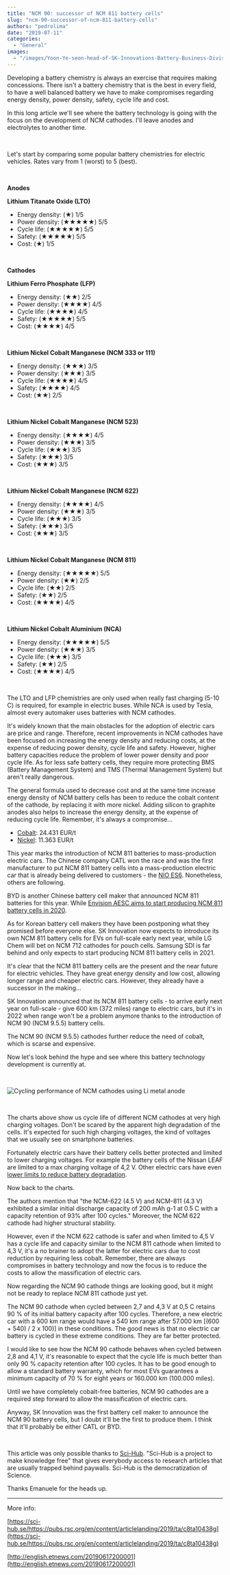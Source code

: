 ```yaml
---
title: "NCM 90: successor of NCM 811 battery cells"
slug: "ncm-90-successor-of-ncm-811-battery-cells"
authors: "pedrolima"
date: "2019-07-11"
categories:
  - "General"
images:
  - "/images/Yoon-Ye-seon-head-of-SK-Innovations-Battery-Business-Division.avif"
---
```


Developing a battery chemistry is always an exercise that requires making concessions. There isn't a battery chemistry that is the best in every field, to have a well balanced battery we have to make compromises regarding energy density, power density, safety, cycle life and cost.

In this long article we'll see where the battery technology is going with the focus on the development of NCM cathodes. I'll leave anodes and electrolytes to another time.

 

Let's start by comparing some popular battery chemistries for electric vehicles. Rates vary from 1 (worst) to 5 (best).

 

**Anodes**

**Lithium Titanate Oxide (LTO)**

- Energy density: (★) 1/5
- Power density: (★★★★★) 5/5
- Cycle life: (★★★★★) 5/5
- Safety: (★★★★★) 5/5
- Cost: (★) 1/5

 

**Cathodes**

**Lithium Ferro Phosphate (LFP)**

- Energy density: (★★) 2/5
- Power density: (★★★★) 4/5
- Cycle life: (★★★★) 4/5
- Safety: (★★★★★) 5/5
- Cost: (★★★★) 4/5

 

**Lithium Nickel Cobalt Manganese (NCM 333 or 111)**

- Energy density: (★★★) 3/5
- Power density: (★★★) 3/5
- Cycle life: (★★★★) 4/5
- Safety: (★★★★) 4/5
- Cost: (★★) 2/5

 

**Lithium Nickel Cobalt Manganese (NCM 523)**

- Energy density: (★★★★) 4/5
- Power density: (★★★) 3/5
- Cycle life: (★★★) 3/5
- Safety: (★★★) 3/5
- Cost: (★★★) 3/5

 

**Lithium Nickel Cobalt Manganese (NCM 622)**

- Energy density: (★★★★) 4/5
- Power density: (★★★) 3/5
- Cycle life: (★★★) 3/5
- Safety: (★★★) 3/5
- Cost: (★★★) 3/5

 

**Lithium Nickel Cobalt Manganese (NCM 811)**

- Energy density: (★★★★★) 5/5
- Power density: (★★) 2/5
- Cycle life: (★★) 2/5
- Safety: (★★) 2/5
- Cost: (★★★★) 4/5

 

**Lithium Nickel Cobalt Aluminium (NCA)**

- Energy density: (★★★★★) 5/5
- Power density: (★★★) 3/5
- Cycle life: (★★★) 3/5
- Safety: (★★) 2/5
- Cost: (★★★★) 4/5

 

The LTO and LFP chemistries are only used when really fast charging (5-10 C) is required, for example in electric buses. While NCA is used by Tesla, almost every automaker uses batteries with NCM cathodes.

It's widely known that the main obstacles for the adoption of electric cars are price and range. Therefore, recent improvements in NCM cathodes have been focused on increasing the energy density and reducing costs, at the expense of reducing power density, cycle life and safety. However, higher battery capacities reduce the problem of lower power density and poor cycle life. As for less safe battery cells, they require more protecting BMS (Battery Management System) and TMS (Thermal Management System) but aren't really dangerous.

The general formula used to decrease cost and at the same time increase energy density of NCM battery cells has been to reduce the cobalt content of the cathode, by replacing it with more nickel. Adding silicon to graphite anodes also helps to increase the energy density, at the expense of reducing cycle life. Remember, it's always a compromise...

- [Cobalt](http://www.infomine.com/investment/metal-prices/cobalt/): 24.431 EUR/t
- [Nickel](http://www.infomine.com/investment/metal-prices/nickel/): 11.363 EUR/t

This year marks the introduction of NCM 811 batteries to mass-production electric cars. The Chinese company CATL won the race and was the first manufacturer to put NCM 811 battery cells into a mass-production electric car that is already being delivered to customers - the [NIO ES6](/2019/06/20/nio-begins-deliveries-of-es6-with-ncm-811-battery/). Nonetheless, others are following.

BYD is another Chinese battery cell maker that announced NCM 811 batteries for this year. While [Envision AESC aims to start producing NCM 811 battery cells in 2020](/2019/05/07/envision-aesc-to-release-ncm-811-battery-cells-next-year/).

As for Korean battery cell makers they have been postponing what they promised before everyone else. SK Innovation now expects to introduce its own NCM 811 battery cells for EVs on full-scale early next year, while LG Chem will bet on NCM 712 cathodes for pouch cells. Samsung SDI is far behind and only expects to start producing NCM 811 battery cells in 2021.

It's clear that the NCM 811 battery cells are the present and the near future for electric vehicles. They have great energy density and low cost, allowing longer range and cheaper electric cars. However, they already have a successor in the making...

SK Innovation announced that its NCM 811 battery cells - to arrive early next year on full-scale - give 600 km (372 miles) range to electric cars, but it's in 2022 when range won't be a problem anymore thanks to the introduction of NCM 90 (NCM 9.5.5) battery cells.

The NCM 90 (NCM 9.5.5) cathodes further reduce the need of cobalt, which is scarse and expensive.

Now let's look behind the hype and see where this battery technology development is currently at.

 

![Cycling performance of NCM cathodes using Li metal anode](images/Cycling-performance-of-NCM-cathodes-using-Li-metal-anode.avif)

 

The charts above show us cycle life of different NCM cathodes at very high charging voltages. Don't be scared by the apparent high degradation of the cells. It's expected for such high charging voltages, the kind of voltages that we usually see on smartphone batteries.

Fortunately electric cars have their battery cells better protected and limited to lower charging voltages. For example the battery cells of the Nissan LEAF are limited to a max charging voltage of 4,2 V. Other electric cars have even [lower limits to reduce battery degradation](/2018/04/27/battery-charging-full-versus-partial/).

Now back to the charts.

The authors mention that "the NCM-622 (4.5 V) and NCM-811 (4.3 V) exhibited a similar initial discharge capacity of 200 mAh g-1 at 0.5 C with a capacity retention of 93% after 100 cycles." Moreover, the NCM 622 cathode had higher structural stability.

However, even if the NCM 622 cathode is safer and when limited to 4,5 V has a cycle life and capacity similar to the NCM 811 cathode when limited to 4,3 V, it's a no brainer to adopt the latter for electric cars due to cost reduction by requiring less cobalt. Remember, there are always compromises in battery technology and now the focus is to reduce the costs to allow the massification of electric cars.

Now regarding the NCM 90 cathode things are looking good, but it might not be ready to replace NCM 811 cathode just yet.

The NCM 90 cathode when cycled between 2,7 and 4,3 V at 0,5 C retains 90 % of its initial battery capacity after 100 cycles. Therefore, a new electric car with a 600 km range would have a 540 km range after 57.000 km \[(600 + 540) / 2 x 100)\] in these conditions. The good news is that no electric car battery is cycled in these extreme conditions. They are far better protected.

I would like to see how the NCM 90 cathode behaves when cycled between 2,8 and 4,1 V, it's reasonable to expect that the cycle life is much better than only 90 % capacity retention after 100 cycles. It has to be good enough to allow a standard battery warranty, which for most EVs guarantees a minimum capacity of 70 % for eight years or 160.000 km (100.000 miles).

Until we have completely cobalt-free batteries, NCM 90 cathodes are a required step forward to allow the massification of electric cars.

Anyway, SK Innovation was the first battery cell maker to announce the NCM 90 battery cells, but I doubt it'll be the first to produce them. I think that it'll probably be either CATL or BYD.

 

This article was only possible thanks to [Sci-Hub](https://sci-hub.se/). "Sci-Hub is a project to make knowledge free" that gives everybody access to research articles that are usually trapped behind paywalls. Sci-Hub is the democratization of Science.

Thanks Emanuele for the heads up.

---

More info:

[https://sci-hub.se/https://pubs.rsc.org/en/content/articlelanding/2019/ta/c8ta10438g](https://sci-hub.se/https://pubs.rsc.org/en/content/articlelanding/2019/ta/c8ta10438g)

[http://english.etnews.com/20190617200001](http://english.etnews.com/20190617200001)
